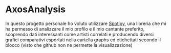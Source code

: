 # AxosAnalysis
In questo progetto personale ho voluto utilizzare <a href="https://spotipy.readthedocs.io/en/2.12.0/">Spotipy</a>, una libreria che mi ha permesso di analizzare il mio profilo e il mio cantante preferito, scoprendo dati interessanti come artisti correlati e producendo diversi grafici comparativi esportati nella cartella graphs ed etichettati secondo il blocco (visto che github non ne permette la visualizzazione)
